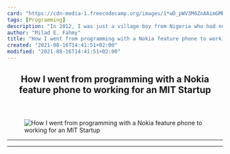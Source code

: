 ```yaml
---
card: "https://cdn-media-1.freecodecamp.org/images/1*wD_pWV3M0ZnAAimGMD_i0g.jpeg"
tags: [Programming]
description: "In 2012, I was just a village boy from Nigeria who had nothin"
author: "Milad E. Fahmy"
title: "How I went from programming with a Nokia feature phone to working for an MIT Startup"
created: "2021-08-16T14:41:51+02:00"
modified: "2021-08-16T14:41:51+02:00"
---
```

<div class="site-wrapper">
<main id="site-main" class="site-main outer">
<div class="inner">
<article class="post-full post tag-programming tag-startup tag-tech tag-android tag-life-lessons ">
<header class="post-full-header">
<h1 class="post-full-title">How I went from programming with a Nokia feature phone to working for an MIT Startup</h1>
</header>
<figure class="post-full-image">
<picture>
<source media="(max-width: 700px)" sizes="1px" srcset="data:image/gif;base64,R0lGODlhAQABAIAAAAAAAP///yH5BAEAAAAALAAAAAABAAEAAAIBRAA7 1w">
<source media="(min-width: 701px)" sizes="(max-width: 800px) 400px,
(max-width: 1170px) 700px,
1400px" srcset="https://cdn-media-1.freecodecamp.org/images/1*wD_pWV3M0ZnAAimGMD_i0g.jpeg 300w,
https://cdn-media-1.freecodecamp.org/images/1*wD_pWV3M0ZnAAimGMD_i0g.jpeg 600w,
https://cdn-media-1.freecodecamp.org/images/1*wD_pWV3M0ZnAAimGMD_i0g.jpeg 1000w,
https://cdn-media-1.freecodecamp.org/images/1*wD_pWV3M0ZnAAimGMD_i0g.jpeg 2000w">
<img onerror="this.style.display='none'" src="https://cdn-media-1.freecodecamp.org/images/1*wD_pWV3M0ZnAAimGMD_i0g.jpeg" alt="How I went from programming with a Nokia feature phone to working for an MIT Startup">
</picture>
</figure>
<section class="post-full-content">
<div class="post-content">
</div>
<hr>
<hr>
</section>
</article>
</div>
</main>
</div>
<!-- Google Tag Manager (noscript) -->
<!-- End Google Tag Manager (noscript) -->
